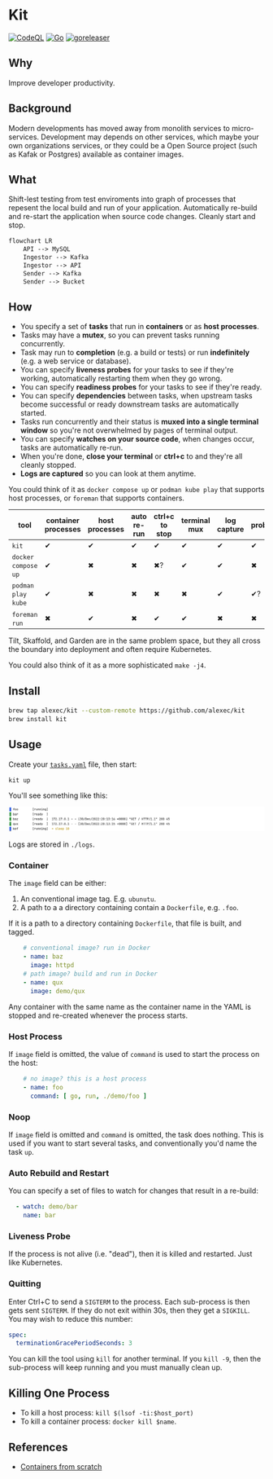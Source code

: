 # Kit

[![CodeQL](https://github.com/alexec/kit/actions/workflows/codeql-analysis.yml/badge.svg)](https://github.com/alexec/kit/actions/workflows/codeql-analysis.yml)
[![Go](https://github.com/alexec/kit/actions/workflows/go.yml/badge.svg)](https://github.com/alexec/kit/actions/workflows/go.yml)
[![goreleaser](https://github.com/alexec/kit/actions/workflows/goreleaser.yml/badge.svg)](https://github.com/alexec/kit/actions/workflows/goreleaser.yml)

## Why

Improve developer productivity.

## Background

Modern developments has moved away from monolith services to micro-services. Development may depends on other services, which maybe your own organizations services, or they could be a Open Source project (such as Kafak or Postgres) available as container images.

## What

Shift-lest testing from test enviroments into graph of processes that repesent the local build and run of your application. Automatically re-build and re-start the application when source code changes. Cleanly start and stop.

```mermaid
flowchart LR
    API --> MySQL
    Ingestor --> Kafka
    Ingestor --> API 
    Sender --> Kafka
    Sender --> Bucket
```

## How

- You specify a set of **tasks** that run in **containers** or as **host processes**.
- Tasks may have a **mutex**, so you can prevent tasks running concurrently.
- Task may run to **completion** (e.g. a build or tests) or run **indefinitely** (e.g. a web service or database).
- You can specify **liveness probes** for your tasks to see if they're working, automatically restarting them
  when they go wrong.
- You can specify **readiness probes** for your tasks to see if they're ready.
- You can specify **dependencies** between tasks, when upstream tasks become successful or ready downstream tasks
  are automatically started.
- Tasks run concurrently and their status is **muxed into a single terminal window** so you're not overwhelmed by
  pages of terminal output.
- You can specify **watches on your source code**, when changes occur, tasks are automatically re-run.
- When you're done, **close your terminal** or **ctrl+c** to and they're all cleanly stopped.
- **Logs are captured** so you can look at them anytime.

You could think of it as `docker compose up` or `podman kube play` that supports host processes, or `foreman` that
supports containers.

| tool                | container processes | host processes | auto re-run | ctrl+c to stop | terminal mux | log capture | probes |
|---------------------|---------------------|----------------|-------------|----------------|--------------|-------------|--------|
| `kit`               | ✔                   | ✔              | ✔           | ✔              | ✔            | ✔           | ✔      |
| `docker compose up` | ✔                   | ✖              | ✖           | ✖?             | ✔            | ✔           | ✖      |
| `podman play kube`  | ✔                   | ✖              | ✖           | ✖              | ✖            | ✔           | ✔?     |
| `foreman run`       | ✖                   | ✔              | ✖           | ✔              | ✔            | ✖           | ✖      |

Tilt, Skaffold, and Garden are in the same problem space, but they all cross the boundary into deployment and often require Kubernetes.

You could also think of it as a more sophisticated `make -j4`.

## Install

```bash
brew tap alexec/kit --custom-remote https://github.com/alexec/kit
brew install kit
```

## Usage

Create your [`tasks.yaml`](tasks.yaml) file, then start:

```bash
kit up
```

You'll see something like this:

![screenshot](screenshot.png)

Logs are stored in `./logs`.

### Container

The `image` field can be either:

1. An conventional image tag. E.g. `ubunutu`.
2. A path to a a directory containing contain a `Dockerfile`, e.g. `.foo`.

If it is a path to a directory containing `Dockerfile`, that file is built, and tagged.

```yaml
    # conventional image? run in Docker
    - name: baz
      image: httpd
    # path image? build and run in Docker
    - name: qux
      image: demo/qux
```

Any container with the same name as the container name in the YAML is stopped and re-created whenever the process
starts.

### Host Process

If `image` field is omitted, the value of `command` is used to start the process on the host:

```yaml
    # no image? this is a host process
    - name: foo
      command: [ go, run, ./demo/foo ]
```
### Noop

If `image` field is omitted and `command` is omitted, the task does nothing. This is used if you want to start several tasks, and conventionally you'd name the task `up`.

### Auto Rebuild and Restart

You can specify a set of files to watch for changes that result in a re-build:

```yaml
  - watch: demo/bar
    name: bar
```        

### Liveness Probe

If the process is not alive (i.e. "dead"), then it is killed and restarted. Just like Kubernetes.

### Quitting

Enter Ctrl+C to send a `SIGTERM` to the process. Each sub-process is then gets sent `SIGTERM`. If they do not exit
within 30s, then they get a `SIGKILL`. You may wish to reduce this number:

```yaml
spec:
  terminationGracePeriodSeconds: 3
```

You can kill the tool using `kill` for another terminal. If you `kill -9`, then the sub-process will keep
running and you must manually clean up.

## Killing One Process

* To kill a host process: `kill $(lsof -ti:$host_port)`
* To kill a container process: `docker kill $name`.

## References

- [Containers from scratch](https://medium.com/@ssttehrani/containers-from-scratch-with-golang-5276576f9909)
